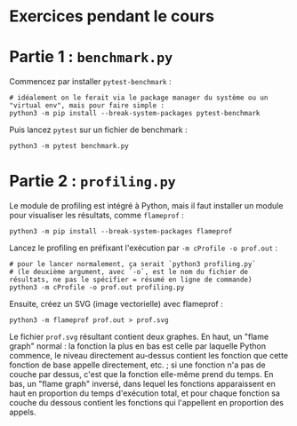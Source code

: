# Exercices pendant le cours

# Partie 1 : `benchmark.py`

Commencez par installer `pytest-benchmark` :

    # idéalement on le ferait via le package manager du système ou un "virtual env", mais pour faire simple :
    python3 -m pip install --break-system-packages pytest-benchmark

Puis lancez `pytest` sur un fichier de benchmark :

    python3 -m pytest benchmark.py



# Partie 2 : `profiling.py`

Le module de profiling est intégré à Python, mais il faut installer un module pour visualiser les résultats, comme `flameprof` :

    python3 -m pip install --break-system-packages flameprof

Lancez le profiling en préfixant l'exécution par `-m cProfile -o prof.out` :

    # pour le lancer normalement, ça serait `python3 profiling.py`
    # (le deuxième argument, avec `-o`, est le nom du fichier de résultats, ne pas le spécifier = résumé en ligne de commande)
    python3 -m cProfile -o prof.out profiling.py

Ensuite, créez un SVG (image vectorielle) avec flameprof :

    python3 -m flameprof prof.out > prof.svg

Le fichier `prof.svg` résultant contient deux graphes.
En haut, un "flame graph" normal : la fonction la plus en bas est celle par laquelle Python commence, le niveau directement
au-dessus contient les fonction que cette fonction de base appelle directement, etc. ; si une fonction n'a pas de couche par dessus, c'est que la fonction elle-même prend du temps.
En bas, un "flame graph" inversé, dans lequel les fonctions apparaissent en haut en proportion du temps d'exécution total, et pour chaque fonction sa couche du dessous
contient les fonctions qui l'appellent en proportion des appels.
